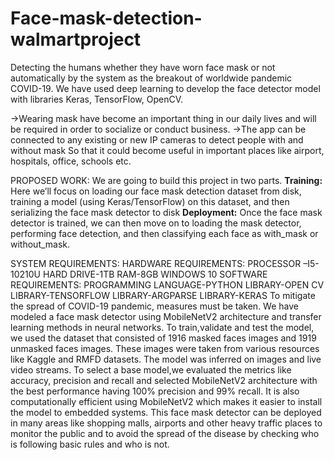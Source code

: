 # Face-mask-detection-walmartproject
Detecting the humans whether they have worn face mask or not automatically by the system as the breakout of worldwide pandemic COVID-19. We have used deep learning to develop the face detector model with libraries Keras, TensorFlow, OpenCV.

->Wearing mask have become an important thing in our daily lives and will be required in order to socialize or conduct business. 
->The app can be connected to any existing or new IP cameras to detect people with and without mask So that it could become useful in important places like airport, hospitals, office, schools  etc.

PROPOSED WORK:
We are going to build this project in two parts. 
**Training:** Here we’ll focus on loading our face mask detection dataset from disk, training a model (using Keras/TensorFlow) on this dataset, and then serializing the face mask detector to disk
**Deployment:** Once the face mask detector is trained, we can then move on to loading the mask detector, performing face detection, and then classifying each face as with_mask or without_mask.

SYSTEM REQUIREMENTS:
HARDWARE REQUIREMENTS:
      PROCESSOR –I5-10210U 
      HARD DRIVE-1TB 
      RAM-8GB 
      WINDOWS 10
SOFTWARE REQUIREMENTS:
      PROGRAMMING LANGUAGE-PYTHON 
      LIBRARY-OPEN CV 
      LIBRARY-TENSORFLOW 
      LIBRARY-ARGPARSE 
      LIBRARY-KERAS
To mitigate the spread of COVID-19 pandemic, measures must be taken. We have modeled a face mask detector using MobileNetV2 architecture and transfer learning methods in neural networks. To train,validate and test the model, we used the dataset that consisted of 1916 masked faces images and 1919 unmasked faces images. These images were taken from various resources like Kaggle and RMFD datasets. 
                                            The model was inferred on images and live video streams. To select a base model,we evaluated the metrics like accuracy, precision and recall and selected MobileNetV2 architecture with the best performance having 100% precision and 99% recall. It is also computationally efficient using MobileNetV2 which makes it easier to install the model to embedded systems. This face mask detector can be deployed in many areas like shopping malls, airports and other heavy traffic places to monitor the public and to avoid the spread of the disease by checking who is following basic rules and who is not.
 


 
